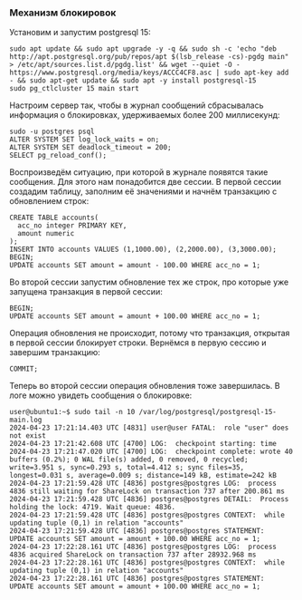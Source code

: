 ### Механизм блокировок ###
Установим и запустим postgresql 15:
```
sudo apt update && sudo apt upgrade -y -q && sudo sh -c 'echo "deb http://apt.postgresql.org/pub/repos/apt $(lsb_release -cs)-pgdg main" > /etc/apt/sources.list.d/pgdg.list' && wget --quiet -O - https://www.postgresql.org/media/keys/ACCC4CF8.asc | sudo apt-key add - && sudo apt-get update && sudo apt -y install postgresql-15
sudo pg_ctlcluster 15 main start
```
Настроим сервер так, чтобы в журнал сообщений сбрасывалась информация о блокировках, удерживаемых более 200 миллисекунд:
```
sudo -u postgres psql
ALTER SYSTEM SET log_lock_waits = on;
ALTER SYSTEM SET deadlock_timeout = 200;
SELECT pg_reload_conf();
```
Воспроизведём ситуацию, при которой в журнале появятся такие сообщения. Для этого нам понадобится две сессии.
В первой сессии создадим таблицу, заполним её значениями и начнём транзакцию с обновлением строк:
```
CREATE TABLE accounts(
  acc_no integer PRIMARY KEY,
  amount numeric
);
INSERT INTO accounts VALUES (1,1000.00), (2,2000.00), (3,3000.00);
BEGIN;
UPDATE accounts SET amount = amount - 100.00 WHERE acc_no = 1;
```
Во второй сессии запустим обновление тех же строк, про которые уже запущена транзакция в первой сессии:
```
BEGIN;
UPDATE accounts SET amount = amount + 100.00 WHERE acc_no = 1;
```
Операция обновления не происходит, потому что транзакция, открытая в первой сессии блокирует строки. Вернёмся в первую сессию и завершим транзакцию:
```
COMMIT;
```
Теперь во второй сессии операция обновления тоже завершилась. 
В логе можно увидеть сообщения о блокировке:
```
user@ubuntu1:~$ sudo tail -n 10 /var/log/postgresql/postgresql-15-main.log
2024-04-23 17:21:14.403 UTC [4831] user@user FATAL:  role "user" does not exist
2024-04-23 17:21:42.608 UTC [4700] LOG:  checkpoint starting: time
2024-04-23 17:21:47.020 UTC [4700] LOG:  checkpoint complete: wrote 40 buffers (0.2%); 0 WAL file(s) added, 0 removed, 0 recycled; write=3.951 s, sync=0.293 s, total=4.412 s; sync files=35, longest=0.031 s, average=0.009 s; distance=149 kB, estimate=242 kB
2024-04-23 17:21:59.428 UTC [4836] postgres@postgres LOG:  process 4836 still waiting for ShareLock on transaction 737 after 200.861 ms
2024-04-23 17:21:59.428 UTC [4836] postgres@postgres DETAIL:  Process holding the lock: 4719. Wait queue: 4836.
2024-04-23 17:21:59.428 UTC [4836] postgres@postgres CONTEXT:  while updating tuple (0,1) in relation "accounts"
2024-04-23 17:21:59.428 UTC [4836] postgres@postgres STATEMENT:  UPDATE accounts SET amount = amount + 100.00 WHERE acc_no = 1;
2024-04-23 17:22:28.161 UTC [4836] postgres@postgres LOG:  process 4836 acquired ShareLock on transaction 737 after 28932.968 ms
2024-04-23 17:22:28.161 UTC [4836] postgres@postgres CONTEXT:  while updating tuple (0,1) in relation "accounts"
2024-04-23 17:22:28.161 UTC [4836] postgres@postgres STATEMENT:  UPDATE accounts SET amount = amount + 100.00 WHERE acc_no = 1;
```
